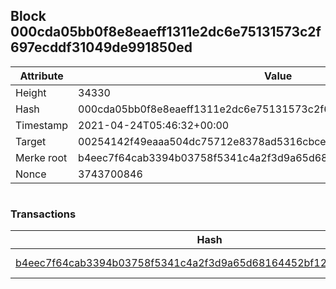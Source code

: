 ## Block 000cda05bb0f8e8eaeff1311e2dc6e75131573c2f697ecddf31049de991850ed

Attribute | Value
--- | ---
Height | 34330
Hash | 000cda05bb0f8e8eaeff1311e2dc6e75131573c2f697ecddf31049de991850ed
Timestamp | 2021-04-24T05:46:32+00:00
Target | 00254142f49eaaa504dc75712e8378ad5316cbcead634704b3734b6271167cc4
Merke root | b4eec7f64cab3394b03758f5341c4a2f3d9a65d68164452bf12551c1fc0f4027
Nonce | 3743700846

```

```

### Transactions

Hash | Amount
--- | ---
[b4eec7f64cab3394b03758f5341c4a2f3d9a65d68164452bf12551c1fc0f4027](b4eec7f64cab3394b03758f5341c4a2f3d9a65d68164452bf12551c1fc0f4027.md) | 10.00000000 SKEPTI 
